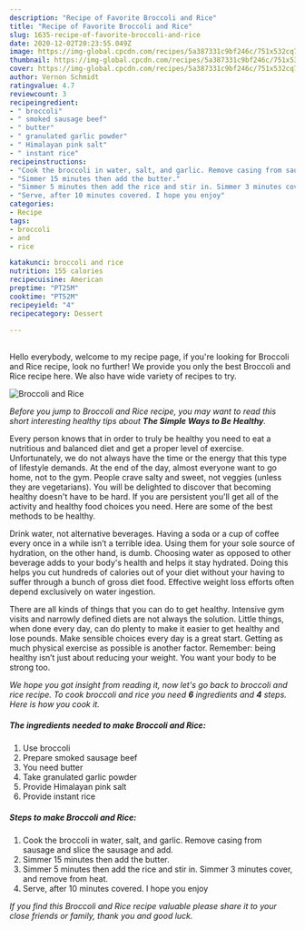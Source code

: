 ```yaml
---
description: "Recipe of Favorite Broccoli and Rice"
title: "Recipe of Favorite Broccoli and Rice"
slug: 1635-recipe-of-favorite-broccoli-and-rice
date: 2020-12-02T20:23:55.049Z
image: https://img-global.cpcdn.com/recipes/5a387331c9bf246c/751x532cq70/broccoli-and-rice-recipe-main-photo.jpg
thumbnail: https://img-global.cpcdn.com/recipes/5a387331c9bf246c/751x532cq70/broccoli-and-rice-recipe-main-photo.jpg
cover: https://img-global.cpcdn.com/recipes/5a387331c9bf246c/751x532cq70/broccoli-and-rice-recipe-main-photo.jpg
author: Vernon Schmidt
ratingvalue: 4.7
reviewcount: 3
recipeingredient:
- " broccoli"
- " smoked sausage beef"
- " butter"
- " granulated garlic powder"
- " Himalayan pink salt"
- " instant rice"
recipeinstructions:
- "Cook the broccoli in water, salt, and garlic. Remove casing from sausage and slice the sausage and add."
- "Simmer 15 minutes then add the butter."
- "Simmer 5 minutes then add the rice and stir in. Simmer 3 minutes cover, and remove from heat."
- "Serve, after 10 minutes covered. I hope you enjoy"
categories:
- Recipe
tags:
- broccoli
- and
- rice

katakunci: broccoli and rice 
nutrition: 155 calories
recipecuisine: American
preptime: "PT25M"
cooktime: "PT52M"
recipeyield: "4"
recipecategory: Dessert

---
```

<br>
Hello everybody, welcome to my recipe page, if you're looking for Broccoli and Rice recipe, look no further! We provide you only the best Broccoli and Rice recipe here. We also have wide variety of recipes to try.
<br>


![Broccoli and Rice](https://img-global.cpcdn.com/recipes/5a387331c9bf246c/751x532cq70/broccoli-and-rice-recipe-main-photo.jpg)

<i>Before you jump to Broccoli and Rice recipe, you may want to read this short interesting healthy tips about <strong>The Simple Ways to Be Healthy</strong>.</i>

Every person knows that in order to truly be healthy you need to eat a nutritious and balanced diet and get a proper level of exercise. Unfortunately, we do not always have the time or the energy that this type of lifestyle demands. At the end of the day, almost everyone want to go home, not to the gym. People crave salty and sweet, not veggies (unless they are vegetarians). You will be delighted to discover that becoming healthy doesn't have to be hard. If you are persistent you'll get all of the activity and healthy food choices you need. Here are some of the best methods to be healthy.

Drink water, not alternative beverages. Having a soda or a cup of coffee every once in a while isn’t a terrible idea. Using them for your sole source of hydration, on the other hand, is dumb. Choosing water as opposed to other beverage adds to your body's health and helps it stay hydrated. Doing this helps you cut hundreds of calories out of your diet without your having to suffer through a bunch of gross diet food. Effective weight loss efforts often depend exclusively on water ingestion.

There are all kinds of things that you can do to get healthy. Intensive gym visits and narrowly defined diets are not always the solution. Little things, when done every day, can do plenty to make it easier to get healthy and lose pounds. Make sensible choices every day is a great start. Getting as much physical exercise as possible is another factor. Remember: being healthy isn’t just about reducing your weight. You want your body to be strong too. 


<i>We hope you got insight from reading it, now let's go back to broccoli and rice recipe. To cook broccoli and rice you need <strong>6</strong> ingredients and <strong>4</strong> steps. Here is how you cook it.
</i>

##### The ingredients needed to make Broccoli and Rice:

1. Use  broccoli
1. Prepare  smoked sausage beef
1. You need  butter
1. Take  granulated garlic powder
1. Provide  Himalayan pink salt
1. Provide  instant rice


##### Steps to make Broccoli and Rice:

1. Cook the broccoli in water, salt, and garlic. Remove casing from sausage and slice the sausage and add.
1. Simmer 15 minutes then add the butter.
1. Simmer 5 minutes then add the rice and stir in. Simmer 3 minutes cover, and remove from heat.
1. Serve, after 10 minutes covered. I hope you enjoy


<i>If you find this Broccoli and Rice recipe valuable please share it to your close friends or family, thank you and good luck.</i>
